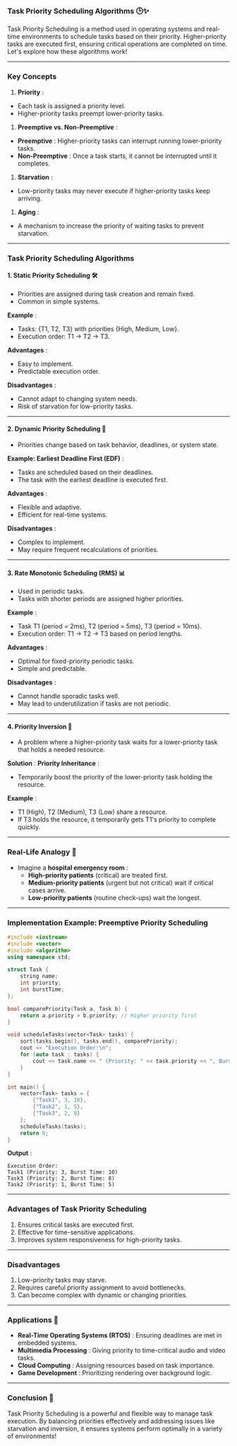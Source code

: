 ### **Task Priority Scheduling Algorithms** 🕒✨

Task Priority Scheduling is a method used in operating systems and real-time environments to schedule tasks based on their priority. Higher-priority tasks are executed first, ensuring critical operations are completed on time. Let's explore how these algorithms work!

---

### **Key Concepts**

1. **Priority** :

* Each task is assigned a priority level.
* Higher-priority tasks preempt lower-priority tasks.

1. **Preemptive vs. Non-Preemptive** :

* **Preemptive** : Higher-priority tasks can interrupt running lower-priority tasks.
* **Non-Preemptive** : Once a task starts, it cannot be interrupted until it completes.

1. **Starvation** :

* Low-priority tasks may never execute if higher-priority tasks keep arriving.

1. **Aging** :

* A mechanism to increase the priority of waiting tasks to prevent starvation.

---

### **Task Priority Scheduling Algorithms**

#### 1. **Static Priority Scheduling** 🛠️

* Priorities are assigned during task creation and remain fixed.
* Common in simple systems.

 **Example** :

* Tasks: {T1, T2, T3} with priorities {High, Medium, Low}.
* Execution order: T1 → T2 → T3.

 **Advantages** :

* Easy to implement.
* Predictable execution order.

 **Disadvantages** :

* Cannot adapt to changing system needs.
* Risk of starvation for low-priority tasks.

---

#### 2. **Dynamic Priority Scheduling** 🔄

* Priorities change based on task behavior, deadlines, or system state.

 **Example: Earliest Deadline First (EDF)** :

* Tasks are scheduled based on their deadlines.
* The task with the earliest deadline is executed first.

 **Advantages** :

* Flexible and adaptive.
* Efficient for real-time systems.

 **Disadvantages** :

* Complex to implement.
* May require frequent recalculations of priorities.

---

#### 3. **Rate Monotonic Scheduling (RMS)** 📊

* Used in periodic tasks.
* Tasks with shorter periods are assigned higher priorities.

 **Example** :

* Task T1 (period = 2ms), T2 (period = 5ms), T3 (period = 10ms).
* Execution order: T1 → T2 → T3 based on period lengths.

 **Advantages** :

* Optimal for fixed-priority periodic tasks.
* Simple and predictable.

 **Disadvantages** :

* Cannot handle sporadic tasks well.
* May lead to underutilization if tasks are not periodic.

---

#### 4. **Priority Inversion** 🔄

* A problem where a higher-priority task waits for a lower-priority task that holds a needed resource.

 **Solution** :  **Priority Inheritance** :

* Temporarily boost the priority of the lower-priority task holding the resource.

 **Example** :

* T1 (High), T2 (Medium), T3 (Low) share a resource.
* If T3 holds the resource, it temporarily gets T1's priority to complete quickly.

---

### **Real-Life Analogy** 🌟

* Imagine a  **hospital emergency room** :
  * **High-priority patients** (critical) are treated first.
  * **Medium-priority patients** (urgent but not critical) wait if critical cases arrive.
  * **Low-priority patients** (routine check-ups) wait the longest.

---

### **Implementation Example: Preemptive Priority Scheduling**

```cpp
#include <iostream>
#include <vector>
#include <algorithm>
using namespace std;

struct Task {
    string name;
    int priority;
    int burstTime;
};

bool comparePriority(Task a, Task b) {
    return a.priority > b.priority; // Higher priority first
}

void scheduleTasks(vector<Task> tasks) {
    sort(tasks.begin(), tasks.end(), comparePriority);
    cout << "Execution Order:\n";
    for (auto task : tasks) {
        cout << task.name << " (Priority: " << task.priority << ", Burst Time: " << task.burstTime << ")\n";
    }
}

int main() {
    vector<Task> tasks = {
        {"Task1", 3, 10},
        {"Task2", 1, 5},
        {"Task3", 2, 8}
    };
    scheduleTasks(tasks);
    return 0;
}
```

 **Output** :

```
Execution Order:
Task1 (Priority: 3, Burst Time: 10)
Task3 (Priority: 2, Burst Time: 8)
Task2 (Priority: 1, Burst Time: 5)
```

---

### **Advantages of Task Priority Scheduling**

1. Ensures critical tasks are executed first.
2. Effective for time-sensitive applications.
3. Improves system responsiveness for high-priority tasks.

---

### **Disadvantages**

1. Low-priority tasks may starve.
2. Requires careful priority assignment to avoid bottlenecks.
3. Can become complex with dynamic or changing priorities.

---

### **Applications** 🚀

* **Real-Time Operating Systems (RTOS)** : Ensuring deadlines are met in embedded systems.
* **Multimedia Processing** : Giving priority to time-critical audio and video tasks.
* **Cloud Computing** : Assigning resources based on task importance.
* **Game Development** : Prioritizing rendering over background logic.

---

### **Conclusion** 🎯

Task Priority Scheduling is a powerful and flexible way to manage task execution. By balancing priorities effectively and addressing issues like starvation and inversion, it ensures systems perform optimally in a variety of environments!
